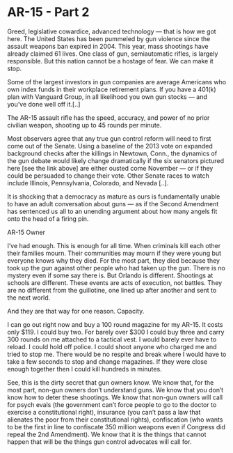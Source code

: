# AR-15 - Part 2

Greed, legislative cowardice, advanced technology — that is how we got
here. The United States has been pummeled by gun violence since the
assault weapons ban expired in 2004. This year, mass shootings have
already claimed 61 lives. One class of gun, semiautomatic rifles, is
largely responsible. But this nation cannot be a hostage of fear. We
can make it stop.

Some of the largest investors in gun companies are average Americans
who own index funds in their workplace retirement plans. If you have a
401(k) plan with Vanguard Group, in all likelihood you own gun stocks
— and you’ve done well off it.[..]

The AR-15 assault rifle has the speed, accuracy, and power of no prior
civilian weapon, shooting up to 45 rounds per minute.

Most observers agree that any true gun control reform will need to
first come out of the Senate. Using a baseline of the 2013 vote on
expanded background checks after the killings in Newtown, Conn., the
dynamics of the gun debate would likely change dramatically if the six
senators pictured here [see the link above] are either ousted come
November — or if they could be persuaded to change their vote. Other
Senate races to watch include Illinois, Pennsylvania, Colorado, and
Nevada [..].

It is shocking that a democracy as mature as ours is fundamentally
unable to have an adult conversation about guns — as if the Second
Amendment has sentenced us all to an unending argument about how many
angels fit onto the head of a firing pin.

<a name="capacity"/>

AR-15 Owner

I’ve had enough. This is enough for all time. When criminals kill each
other their families mourn. Their communities may mourn if they were
young but everyone knows why they died. For the most part, they died
because they took up the gun against other people who had taken up the
gun. There is no mystery even if some say there is. But Orlando is
different. Shootings at schools are different. These events are acts
of execution, not battles. They are no different from the guillotine,
one lined up after another and sent to the next world.

And they are that way for one reason. Capacity.

I can go out right now and buy a 100 round magazine for my AR-15. It
costs only $119. I could buy two. For barely over $300 I could buy
three and carry 300 rounds on me attached to a tactical vest. I would
barely ever have to reload. I could hold off police. I could shoot
anyone who charged me and tried to stop me. There would be no respite
and break where I would have to take a few seconds to stop and change
magazines. If they were close enough together then I could kill
hundreds in minutes.

See, this is the dirty secret that gun owners know. We know that, for
the most part, non-gun owners don’t understand guns. We know that you
don’t know how to deter these shootings. We know that non-gun owners
will call for psych evals (the government can’t force people to go to
the doctor to exercise a constitutional right), insurance (you can’t
pass a law that alienates the poor from their constitutional rights),
confiscation (who wants to be the first in line to confiscate 350
million weapons even if Congress did repeal the 2nd Amendment). We
know that it is the things that cannot happen that will be the things
gun control advocates will call for.
